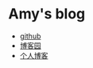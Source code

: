 # Amy's blog
* [github](https://github.com/amyamyli)
* [博客园](http://www.cnblogs.com/weilantiankong/)
* [个人博客](https://amy.github.io)